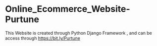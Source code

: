 # Online_Ecommerce_Website-Purtune
This Website is created through Python Django Framework , and can be access through https://bit.ly/Purtune
